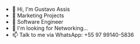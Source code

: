 - 👋 Hi, I'm Gustavo Assis
- 👀 Marketing Projects
- 🌱 Software Engineer
- 💞️ I'm looking for Networking...
- 📫 Talk to me via WhatsApp: +55 97 99140-5836
